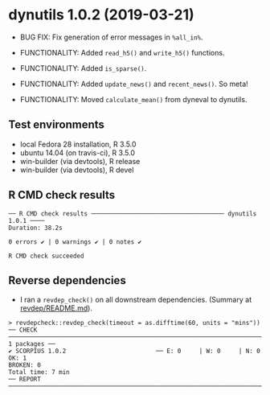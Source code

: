 # dynutils 1.0.2 (2019-03-21)

 * BUG FIX: Fix generation of error messages in `%all_in%`.
 
 * FUNCTIONALITY: Added `read_h5()` and `write_h5()` functions.
 
 * FUNCTIONALITY: Added `is_sparse()`.
 
 * FUNCTIONALITY: Added `update_news()` and `recent_news()`. So meta!
 
 * FUNCTIONALITY: Moved `calculate_mean()` from dyneval to dynutils.

## Test environments
* local Fedora 28 installation, R 3.5.0
* ubuntu 14.04 (on travis-ci), R 3.5.0
* win-builder (via devtools), R release
* win-builder (via devtools), R devel

## R CMD check results
```
── R CMD check results ───────────────────────────────────── dynutils 1.0.1 ────
Duration: 38.2s

0 errors ✔ | 0 warnings ✔ | 0 notes ✔

R CMD check succeeded
```

## Reverse dependencies

* I ran a `revdep_check()` on all downstream dependencies.
  (Summary at [revdep/README.md](revdep/README.md)). 
  
```
> revdepcheck::revdep_check(timeout = as.difftime(60, units = "mins"))
── CHECK ───────────────────────────────────────────────────────────────────────────────────────────────────────────────── 1 packages ──
✔ SCORPIUS 1.0.2                         ── E: 0     | W: 0     | N: 0                                                                  
OK: 1                                                                                                                                 
BROKEN: 0
Total time: 7 min
── REPORT ──────────────────────────────────────────────────────────────────────────────────────────────────────────────────────────────
```
